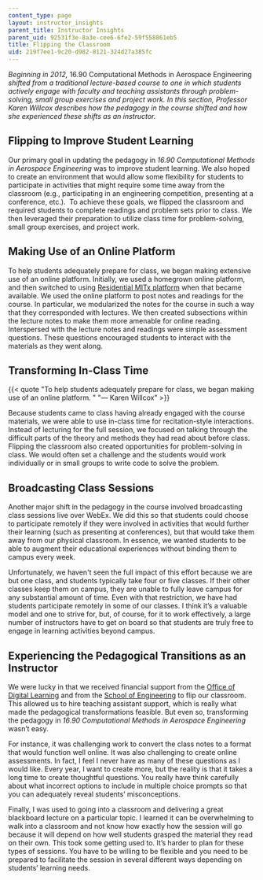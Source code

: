 ```yaml
---
content_type: page
layout: instructor_insights
parent_title: Instructor Insights
parent_uid: 92531f3e-8a3e-cee6-6fe2-59f558861eb5
title: Flipping the Classroom
uid: 219f7ee1-9c20-d982-8121-324d27a385fc
---
```


_Beginning in 2012,_ 16.90 Computational Methods in Aerospace Engineering _shifted from a traditional lecture-based course to one in which students actively engage with faculty and teaching assistants through problem-solving, small group exercises and project work. In this section, Professor Karen Willcox describes how the pedagogy in the course shifted and how she experienced these shifts as an instructor._

Flipping to Improve Student Learning
------------------------------------

Our primary goal in updating the pedagogy in _16.90 Computational Methods in Aerospace Engineering_ was to improve student learning. We also hoped to create an environment that would allow some flexibility for students to participate in activities that might require some time away from the classroom (e.g., participating in an engineering competition, presenting at a conference, etc.).  To achieve these goals, we flipped the classroom and required students to complete readings and problem sets prior to class. We then leveraged their preparation to utilize class time for problem-solving, small group exercises, and project work.

Making Use of an Online Platform
--------------------------------

To help students adequately prepare for class, we began making extensive use of an online platform. Initially, we used a homegrown online platform, and then switched to using [Residential MITx platform](https://openlearning.mit.edu/mit-faculty/enhance-your-teaching-mit) when that became available. We used the online platform to post notes and readings for the course. In particular, we modularized the notes for the course in such a way that they corresponded with lectures. We then created subsections within the lecture notes to make them more amenable for online reading. Interspersed with the lecture notes and readings were simple assessment questions. These questions encouraged students to interact with the materials as they went along.

Transforming In-Class Time
--------------------------

{{< quote "To help students adequately prepare for class, we began making use of an online platform. " "— Karen Willcox" >}}

Because students came to class having already engaged with the course materials, we were able to use in-class time for recitation-style interactions. Instead of lecturing for the full session, we focused on talking through the difficult parts of the theory and methods they had read about before class. Flipping the classroom also created opportunities for problem-solving in class. We would often set a challenge and the students would work individually or in small groups to write code to solve the problem.

Broadcasting Class Sessions
---------------------------

Another major shift in the pedagogy in the course involved broadcasting class sessions live over WebEx. We did this so that students could choose to participate remotely if they were involved in activities that would further their learning (such as presenting at conferences), but that would take them away from our physical classroom. In essence, we wanted students to be able to augment their educational experiences without binding them to campus every week.

Unfortunately, we haven't seen the full impact of this effort because we are but one class, and students typically take four or five classes. If their other classes keep them on campus, they are unable to fully leave campus for any substantial amount of time. Even with that restriction, we have had students participate remotely in some of our classes. I think it’s a valuable model and one to strive for, but, of course, for it to work effectively, a large number of instructors have to get on board so that students are truly free to engage in learning activities beyond campus.

Experiencing the Pedagogical Transitions as an Instructor
---------------------------------------------------------

We were lucky in that we received financial support from the [Office of Digital Learning](http://odl.mit.edu) and from the [School of Engineering](http://engineering.mit.edu) to flip our classroom. This allowed us to hire teaching assistant support, which is really what made the pedagogical transformations feasible. But even so, transforming the pedagogy in _16.90 Computational Methods in Aerospace Engineering_ wasn’t easy.

For instance, it was challenging work to convert the class notes to a format that would function well online. It was also challenging to create online assessments. In fact, I feel I never have as many of these questions as I would like. Every year, I want to create more, but the reality is that it takes a long time to create thoughtful questions. You really have think carefully about what incorrect options to include in multiple choice prompts so that you can adequately reveal students’ misconceptions.

Finally, I was used to going into a classroom and delivering a great blackboard lecture on a particular topic. I learned it can be overwhelming to walk into a classroom and not know how exactly how the session will go because it will depend on how well students grasped the material they read on their own. This took some getting used to. It’s harder to plan for these types of sessions. You have to be willing to be flexible and you need to be prepared to facilitate the session in several different ways depending on students’ learning needs.